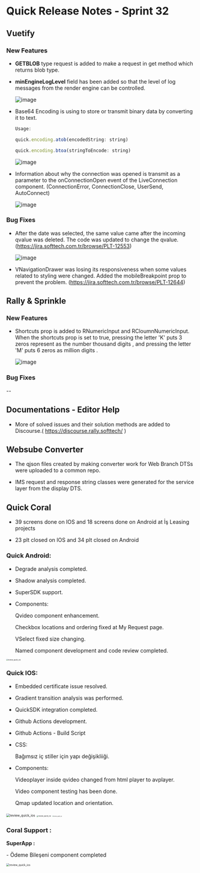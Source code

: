 # Quick Release Notes - Sprint 32

## Vuetify 

### New Features

- **GETBLOB** type request is added to make a request in get method which returns blob type.

- **minEngineLogLevel** field has been added so that the level of log messages from the render engine can be controlled. 
  
  ![image](https://cdn.softtech.com.tr/ngsp-quick/nemo/dev/mdImages/releaseNotes/minEngineLogLevel.png)

- Base64 Encoding is using to store or transmit binary data by converting it to text. 

  ```js
  Usage:

  quick.encoding.atob(encodedString: string)

  quick.encoding.btoa(stringToEncode: string)
  ```

  ![image](https://cdn.softtech.com.tr/ngsp-quick/nemo/dev/mdImages/releaseNotes/encoding.gif)

- Information about why the connection was opened is transmit as a parameter to the onConnectionOpen event of the LiveConnection component. (ConnectionError, ConnectionClose, UserSend, AutoConnect)

  ![image](https://cdn.softtech.com.tr/ngsp-quick/nemo/dev/mdImages/releaseNotes/LiveConnectionReason.gif)
  
### Bug Fixes

- After the date was selected, the same value came after the incoming qvalue was deleted. The code was updated to change the qvalue.(https://jira.softtech.com.tr/browse/PLT-12553)

  ![image](https://cdn.softtech.com.tr/ngsp-quick/nemo/dev/mdImages/releaseNotes/inlineDatePickerBug.gif)

- VNavigationDrawer was losing its responsiveness when some values related to styling were changed. Added the mobileBreakpoint prop to prevent the  problem. (https://jira.softtech.com.tr/browse/PLT-12644)


  
## Rally & Sprinkle

### New Features

- Shortcuts prop is added to RNumericInput and RCloumnNumericInput. When the shortcuts prop is set to true, pressing the letter 'K' puts 3 zeros represent as the number thousand digits , and pressing the letter 'M' puts 6 zeros as million digits .

  ![image](https://cdn.softtech.com.tr/ngsp-quick/nemo/dev/mdImages/RNumericInput/shortcutsProp.gif)

### Bug Fixes

   --

## Documentations - Editor Help 

- More of solved issues and their solution methods are added to Discourse.( https://discourse.rally.softtech/ )

## Websube Converter

- The qjson files created by making converter work for Web Branch DTSs were uploaded to a common repo.

- IMS request and response string classes were generated for the service layer from the display DTS.

## Quick Coral

- 39 screens done on IOS and 18 screens done on Android at İş Leasing projects

- 23 plt closed on IOS and 34 plt closed on Android

### Quick Android:

  - Degrade analysis completed.

  - Shadow analysis completed.

  - SuperSDK support.
  
  - Components:		

    Qvideo component enhancement.

    Checkbox locations and ordering fixed at My Request page.

    VSelect fixed size changing.

    Named component development and code review completed.

    

   <img src="http://cdn.softtech.com.tr/ngsp-quick/nemo/dev/mdImages/releaseNotes/android_sprint31_qvideo.gif" alt="review_quick_ios" style="zoom:30%;" />


### Quick IOS:

* Embedded certificate issue resolved.

* Gradient transition analysis was performed.

* QuickSDK integration completed.

* Github Actions development.

* Github Actions - Build Script

* CSS:

  Bağımsız iç stiller için yapı değişikliiği.

* Components:

  Videoplayer inside qvideo changed from html player to avplayer.

  Video component testing has been done.

  Qmap updated location and orientation.

<img src="https://cdn.softtech.com.tr/ngsp-quick/nemo/dev/mdImages/releaseNotes/ios_sprint31_qvideo.gif" alt="review_quick_ios" style="zoom:60%;" />

<img src="https://cdn.softtech.com.tr/ngsp-quick/nemo/dev/mdImages/releaseNotes/ios_sprint31_QMapAdressSelection.gif" alt="review_quick_ios" style="zoom:30%;" />

<img src="https://cdn.softtech.com.tr/ngsp-quick/nemo/dev/mdImages/releaseNotes/ios_release32_QMapCurrentLocation.gif" alt="review_quick_ios" style="zoom:20%;" />




### Coral Support :

**SuperApp :**

​- Ödeme Bileşeni component completed 

 <img src="https://cdn.softtech.com.tr/ngsp-quick/nemo/dev/mdImages/releaseNotes/ios_release32_OdemeBlieseni_.gif" alt="review_quick_ios" style="zoom:50%;" />

